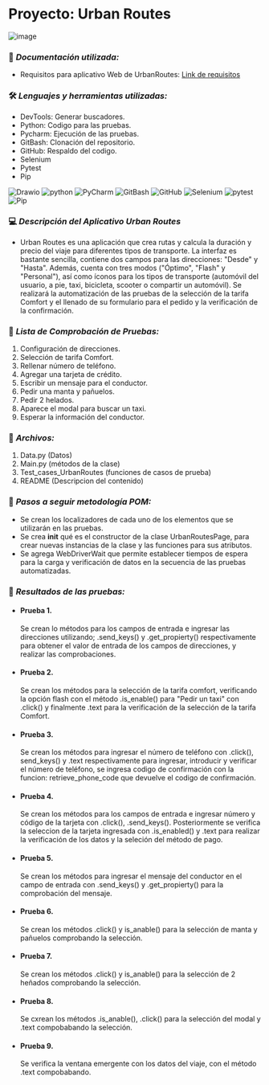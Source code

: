 # Proyecto: Urban Routes

![image](https://github.com/user-attachments/assets/2f64ea02-82a9-45e3-bbae-5d41a2232e2c)

### :page_facing_up: *Documentación utilizada:* 
- Requisitos para aplicativo Web de UrbanRoutes:  [Link de requisitos](https://cnt-9aea8897-4d05-4697-990a-d321c45463a6.containerhub.tripleten-services.com/)

### 🛠️ *Lenguajes y herramientas utilizadas:*
<div id="header" align="left">
  
- DevTools: Generar buscadores.
- Python: Codigo para las pruebas.
- Pycharm: Ejecución de las pruebas.
- GitBash: Clonación del repositorio.
- GitHub: Respaldo del codigo.
- Selenium
- Pytest
- Pip

<img decoding="async" src="https://img.shields.io/badge/DevTools-D80B01?style=for-the-badge&logo=Drawio&logoColor=white" alt="Drawio"/>
<img decoding="async" src="https://img.shields.io/badge/Python-0052CC?style=for-the-badge&logo=python&logoColor=white" alt="python"/>
<img decoding="async" src="https://img.shields.io/badge/PyCharm-808000.svg?&style=for-the-badge&logo=PyCharm&logoColor=white" alt="PyCharm"/>
<img decoding="async" src="https://img.shields.io/badge/Git_Bash-D89B01?&style=for-the-badge&logo=GitBash&logoColor=white" alt="GitBash"/>
<img decoding="async" src="https://img.shields.io/badge/GitHub-000000.svg?&style=for-the-badge&logo=GitHub&logoColor=white" alt="GitHub"/>
<img decoding="async" src="https://img.shields.io/badge/Selenium-008000?style=for-the-badge&logo=Selenium&logoColor=white" alt="Selenium"/>
<img decoding="async" src="https://img.shields.io/badge/Pytest-0052CC?style=for-the-badge&logo=pytest&logoColor=white" alt="pytest"/>
<img decoding="async" src="https://img.shields.io/badge/Pip-30D5C8?style=for-the-badge&logo=Pip&logoColor=white" alt="Pip"/>

### :computer:  *Descripción del Aplicativo Urban Routes* 
- Urban Routes es una aplicación que crea rutas y calcula la duración y precio del viaje para diferentes tipos de transporte. La interfaz es bastante sencilla, contiene dos campos para las direcciones: "Desde" y "Hasta". Además, cuenta con tres modos ("Óptimo", "Flash" y "Personal"), así como íconos para los tipos de transporte (automóvil del usuario, a pie, taxi, bicicleta, scooter o compartir un automóvil). Se realizará la automatización de las pruebas de la selección de la tarifa Comfort y el llenado de su formulario para el pedido y la verificación de la confirmación.

### :page_facing_up: *Lista de Comprobación de Pruebas:*  

1. Configuración de direcciones.
2. Selección de tarifa Comfort.
3. Rellenar número de teléfono.
4. Agregar una tarjeta de crédito.
5. Escribir un mensaje para el conductor.
6. Pedir una manta y pañuelos.
7. Pedir 2 helados.
8. Aparece el modal para buscar un taxi.
9. Esperar la información del conductor.

### :file_folder: *Archivos:* 
1. Data.py (Datos)
2. Main.py (métodos de la clase)
3. Test_cases_UrbanRoutes (funciones de casos de prueba)
4. README (Descripcion del contenido)

### :paw_prints: *Pasos a seguir metodología POM:* 
- Se crean los localizadores de cada uno de los elementos que se utilizarán en las pruebas.
- Se crea __init__ qué es el constructor de la clase UrbanRoutesPage, para crear nuevas instancias de la clase y 
las funciones para sus atributos.
- Se agrega WebDriverWait que permite establecer tiempos de espera para la carga y verificación de datos en la 
secuencia de las pruebas automatizadas.

### 🧪 *Resultados de las pruebas:* 
  - #### Prueba 1. 
    Se crean lo métodos para los campos de entrada e ingresar las direcciones utilizando;
.send_keys() y .get_propierty() respectivamente para obtener el valor de entrada de los campos de direcciones,
y realizar las comprobaciones.
  - #### Prueba 2.
    Se crean los métodos para la selección de la tarifa  comfort, verificando la opción flash con 
el método .is_enable() para "Pedir un taxi" con .click() y finalmente .text para la verificación de la 
selección de la tarifa Comfort.
  - #### Prueba 3. 
    Se crean los métodos para ingresar el número de teléfono con .click(), send_keys() y .text respectivamente 
para ingresar, introducir y verificar el número de teléfono, se ingresa codigo de confirmación con la funcion:
retrieve_phone_code que devuelve el codigo de confirmación.
  - #### Prueba 4. 
    Se crean los métodos para los campos de entrada e ingresar número y código de la tarjeta con .click(), 
.send_keys(). Posteriormente se verifica la seleccion de la tarjeta ingresada con .is_enabled() y .text para realizar
la verificación de los datos y la seleción del método de pago.
  - #### Prueba 5. 
    Se crean los métodos para ingresar el mensaje del conductor en el campo de entrada con .send_keys() y 
.get_propierty() para la comprobación del mensaje.
  - #### Prueba 6. 
    Se crean los métodos .click() y is_anable() para la selección de manta y pañuelos comprobando la selección.
  - #### Prueba 7.
    Se crean los métodos .click() y is_anable() para la selección de 2 heñados comprobando la selección.
  - #### Prueba 8.
    Se cxrean los métodos .is_anable(), .click() para la selección del modal y .text compobabando la selección.
  - #### Prueba 9. 
    Se verifica la ventana emergente con los datos del viaje, con el método .text compobabando.


